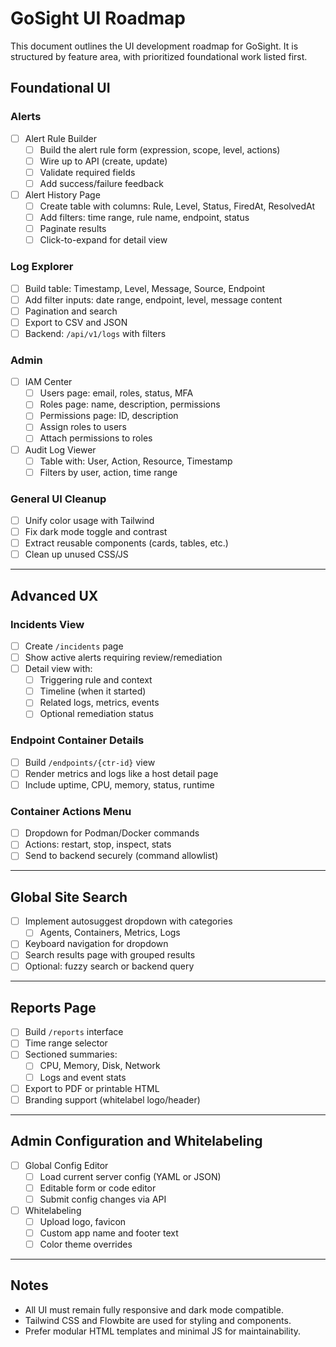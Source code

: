 # GoSight UI Roadmap

This document outlines the UI development roadmap for GoSight. It is structured by feature area, with prioritized foundational work listed first.

## Foundational UI

### Alerts
- [ ] Alert Rule Builder
  - [ ] Build the alert rule form (expression, scope, level, actions)
  - [ ] Wire up to API (create, update)
  - [ ] Validate required fields
  - [ ] Add success/failure feedback

- [ ] Alert History Page
  - [ ] Create table with columns: Rule, Level, Status, FiredAt, ResolvedAt
  - [ ] Add filters: time range, rule name, endpoint, status
  - [ ] Paginate results
  - [ ] Click-to-expand for detail view

### Log Explorer
- [ ] Build table: Timestamp, Level, Message, Source, Endpoint
- [ ] Add filter inputs: date range, endpoint, level, message content
- [ ] Pagination and search
- [ ] Export to CSV and JSON
- [ ] Backend: `/api/v1/logs` with filters

### Admin
- [ ] IAM Center
  - [ ] Users page: email, roles, status, MFA
  - [ ] Roles page: name, description, permissions
  - [ ] Permissions page: ID, description
  - [ ] Assign roles to users
  - [ ] Attach permissions to roles

- [ ] Audit Log Viewer
  - [ ] Table with: User, Action, Resource, Timestamp
  - [ ] Filters by user, action, time range

### General UI Cleanup
- [ ] Unify color usage with Tailwind
- [ ] Fix dark mode toggle and contrast
- [ ] Extract reusable components (cards, tables, etc.)
- [ ] Clean up unused CSS/JS

---

## Advanced UX

### Incidents View
- [ ] Create `/incidents` page
- [ ] Show active alerts requiring review/remediation
- [ ] Detail view with:
  - [ ] Triggering rule and context
  - [ ] Timeline (when it started)
  - [ ] Related logs, metrics, events
  - [ ] Optional remediation status

### Endpoint Container Details
- [ ] Build `/endpoints/{ctr-id}` view
- [ ] Render metrics and logs like a host detail page
- [ ] Include uptime, CPU, memory, status, runtime

### Container Actions Menu
- [ ] Dropdown for Podman/Docker commands
- [ ] Actions: restart, stop, inspect, stats
- [ ] Send to backend securely (command allowlist)

---

## Global Site Search

- [ ] Implement autosuggest dropdown with categories
  - [ ] Agents, Containers, Metrics, Logs
- [ ] Keyboard navigation for dropdown
- [ ] Search results page with grouped results
- [ ] Optional: fuzzy search or backend query

---

## Reports Page

- [ ] Build `/reports` interface
- [ ] Time range selector
- [ ] Sectioned summaries:
  - [ ] CPU, Memory, Disk, Network
  - [ ] Logs and event stats
- [ ] Export to PDF or printable HTML
- [ ] Branding support (whitelabel logo/header)

---

## Admin Configuration and Whitelabeling

- [ ] Global Config Editor
  - [ ] Load current server config (YAML or JSON)
  - [ ] Editable form or code editor
  - [ ] Submit config changes via API

- [ ] Whitelabeling
  - [ ] Upload logo, favicon
  - [ ] Custom app name and footer text
  - [ ] Color theme overrides

---

## Notes

- All UI must remain fully responsive and dark mode compatible.
- Tailwind CSS and Flowbite are used for styling and components.
- Prefer modular HTML templates and minimal JS for maintainability.